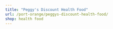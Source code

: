 ```yaml
---
title: "Peggy's Discount Health Food"
url: /port-orange/peggys-discount-health-food/
shop: health food
---
```

